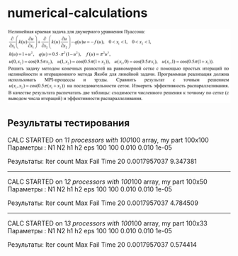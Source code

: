 # numerical-calculations

![task](task.png)

 ## Результаты тестирования

 CALC STARTED on 1*1 processors with 100*100 array, my part 100x100
Параметры :
     N1      N2      h1      h2      eps
    100     100   0.010   0.010    1e-05

Результаты:
 Iter count                 Max Fail       Time
         20             0.0017957037   9.347381

-------
CALC STARTED on 1*2 processors with 100*100 array, my part 100x50
Параметры :
     N1      N2      h1      h2      eps
    100     100   0.010   0.010    1e-05

Результаты:
 Iter count                 Max Fail       Time
         20             0.0017957037   4.784509

---------
CALC STARTED on 1*3 processors with 100*100 array, my part 100x33
Параметры :
     N1      N2      h1      h2      eps
    100     100   0.010   0.010    1e-05

Результаты:
 Iter count                 Max Fail       Time
         20             0.0017957037   0.574414
